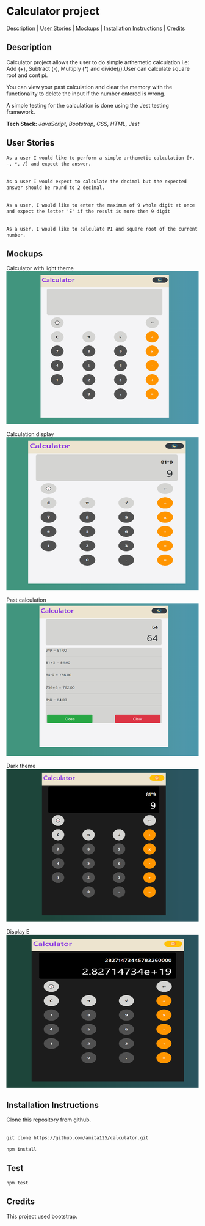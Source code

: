 # Calculator project

[Description](#description) | [User Stories](#user-stories) | [Mockups](#mockups) | [Installation Instructions](#installation) | [Credits](#credits)

## <a name="description">Description</a>

Calculator project allows the user to do simple arthemetic calculation i.e: Add (+), Subtract (-), Multiply (\*) and divide(/).User can calculate square root and cont pi.

You can view your past calculation and clear the memory with the functionality to delete the input if the number entered is wrong.

A simple testing for the calculation is done using the Jest testing framework.


**Tech Stack:** _JavaScript, Bootstrap, CSS, HTML, Jest_

## <a name="user-stories">User Stories</a>

```
As a user I would like to perform a simple arthemetic calculation [+, -, *, /] and expect the answer.

```

```

As a user I would expect to calculate the decimal but the expected answer should be round to 2 decimal.

```

```

As a user, I would like to enter the maximum of 9 whole digit at once and expect the letter 'E' if the result is more then 9 digit

```

```

As a user, I would like to calculate PI and square root of the current number.

```

## <a name="mockups">Mockups</a>

Calculator with light theme
<img src="https://github.com/amita125/calculator/blob/master/assets/img/calculator.png" alt="calculator" height="400" width="100%" />

Calculation display
<img src="https://github.com/amita125/calculator/blob/master/assets/img/calculation.png" alt="calculation" height="400" width="100%" />

Past calculation 
<img src="https://github.com/amita125/calculator/blob/master/assets/img/past-result.png" alt="past-result" height="400" width="100%" />

Dark theme
<img src="https://github.com/amita125/calculator/blob/master/assets/img/dark-mode.png" alt="dark-mode" height="400" width="100%" />

Display E 
<img src="https://github.com/amita125/calculator/blob/master/assets/img/edisplayed.png" alt="e" height="400" width="100%" />

## <a name="installation">Installation Instructions</a>

Clone this repository from github.

```

git clone https://github.com/amita125/calculator.git

```

```
npm install 
```
## Test

```
npm test
```
## <a name="credits">Credits</a>

This project used bootstrap.


